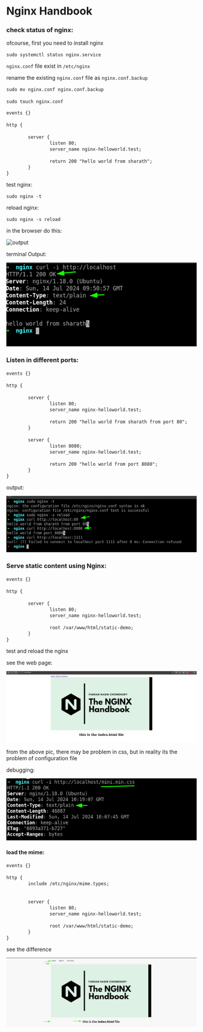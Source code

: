 # Nginx Handbook

### check status of nginx:

ofcourse, first you need to install nginx
``` shell
sudo systemctl status nginx.service
```

`nginx.conf` file exist in `/etc/nginx`

rename the existing `nginx.conf` file as `nginx.conf.backup`

```
sudo mv nginx.conf nginx.conf.backup

sudo touch nginx.conf
```

```
events {}

http {

        server {
                listen 80;
                server_name nginx-helloworld.test;

                return 200 "hello world from sharath";
        }
}
```

test nginx:

``` shell
sudo nginx -t
```

reload nginx:

``` shell
sudo nginx -s reload 
```

in the browser do this:

![output](./img/Pictures/2024-07-14_15-17.png)

terminal Output:

![terminalOutput](./img/terminalOuput2024-07-14_15-22.png)

### Listen in different ports:

```
events {}

http {

        server {
                listen 80;
                server_name nginx-helloworld.test;

                return 200 "hello world from sharath from port 80";
        }

        server {
                listen 8080;
                server_name nginx-helloworld.test;

                return 200 "hello world from port 8080";
        }
}
```

output:

![listen in different port](./img/listenDifferentPorts2024-07-14_15-31.png)


### Serve static content using Nginx:

```
events {}

http {

        server {
                listen 80;
                server_name nginx-helloworld.test;

                root /var/www/html/static-demo;
        }
}
```

test and reload the nginx 

see the web page:

![static content](./img/staticContent2024-07-14_15-44.png)

from the above pic, there may be problem in css, but in reality its the problem of configuration file

debugging:

![cssConfigProblem](./img/cssConfiiguration2024-07-14_15-50.png)

#### load the mime:

```
events {}

http {
        include /etc/nginx/mime.types;


        server {
                listen 80;
                server_name nginx-helloworld.test;

                root /var/www/html/static-demo;
        }
}
```

see the difference

![include mimes](./img/loadMimes2024-07-14_16-03.png)




